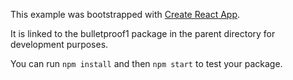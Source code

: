 This example was bootstrapped with [Create React App](https://github.com/facebook/create-react-app).

It is linked to the bulletproof1 package in the parent directory for development purposes.

You can run `npm install` and then `npm start` to test your package.
